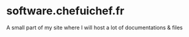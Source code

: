 # software.chefuichef.fr
A small part of my site where I will host a lot of documentations &amp; files
